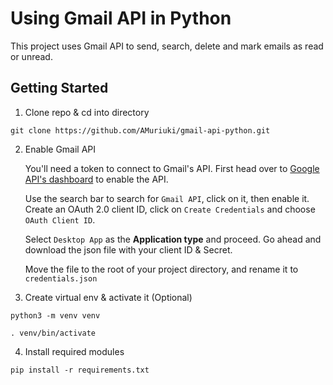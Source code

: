 # Using Gmail API in Python
This project uses Gmail API to send, search, delete and mark emails as read or unread.

## Getting Started
1. Clone repo & cd into directory
```
git clone https://github.com/AMuriuki/gmail-api-python.git
```
2. Enable Gmail API

    You'll need a token to connect to Gmail's API. First head over to [Google API's dashboard](https://console.developers.google.com/apis/dashboard) to enable the API. 

    Use the search bar to search for `Gmail API`, click on it, then enable it. Create an OAuth 2.0 client ID, click on `Create Credentials` and choose `OAuth Client ID`. 

    Select `Desktop App` as the **Application type** and proceed. Go ahead and download the json file with your client ID & Secret.

    Move the file to the root of your project directory, and rename it to `credentials.json`

3. Create virtual env & activate it (Optional)
```
python3 -m venv venv

. venv/bin/activate
``` 

4. Install required modules
```
pip install -r requirements.txt
```

